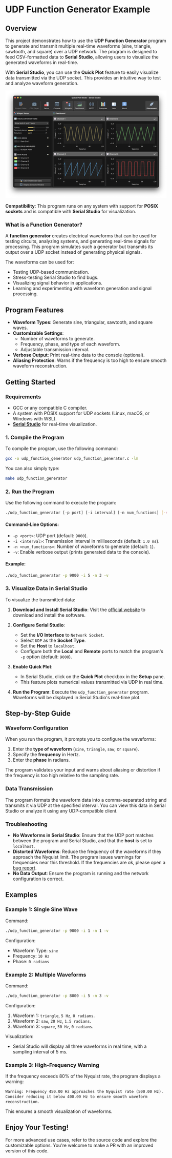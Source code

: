 # UDP Function Generator Example

## Overview

This project demonstrates how to use the **UDP Function Generator** program to generate and transmit multiple real-time waveforms (sine, triangle, sawtooth, and square) over a UDP network. The program is designed to feed CSV-formatted data to **Serial Studio**, allowing users to visualize the generated waveforms in real-time.

With **Serial Studio**, you can use the **Quick Plot** feature to easily visualize data transmitted via the UDP socket. This provides an intuitive way to test and analyze waveform generation.

![Serial Studio with UDP Function Generator](doc/screenshot.png)

**Compatibility**: This program runs on any system with support for **POSIX sockets** and is compatible with **Serial Studio** for visualization.

### What is a Function Generator?

A **function generator** creates electrical waveforms that can be used for testing circuits, analyzing systems, and generating real-time signals for processing. This program simulates such a generator but transmits its output over a UDP socket instead of generating physical signals.

The waveforms can be used for:
- Testing UDP-based communication.
- Stress-testing Serial Studio to find bugs.
- Visualizing signal behavior in applications.
- Learning and experimenting with waveform generation and signal processing.

## Program Features

- **Waveform Types**: Generate sine, triangular, sawtooth, and square waves.
- **Customizable Settings**:
  - Number of waveforms to generate.
  - Frequency, phase, and type of each waveform.
  - Adjustable transmission interval.
- **Verbose Output**: Print real-time data to the console (optional).
- **Aliasing Protection**: Warns if the frequency is too high to ensure smooth waveform reconstruction.

## Getting Started

### Requirements

- GCC or any compatible C compiler.
- A system with POSIX support for UDP sockets (Linux, macOS, or Windows with WSL).
- [**Serial Studio**](https://serial-studio.github.io/) for real-time visualization.

### 1. Compile the Program

To compile the program, use the following command:

```bash
gcc -o udp_function_generator udp_function_generator.c -lm
```

You can also simply type:

```bash
make udp_function_generator
```


### 2. Run the Program

Use the following command to execute the program:

```bash
./udp_function_generator [-p port] [-i interval] [-n num_functions] [-v]
```

#### Command-Line Options:

- `-p <port>`: UDP port (default: `9000`).
- `-i <interval>`: Transmission interval in milliseconds (default: `1.0 ms`).
- `-n <num_functions>`: Number of waveforms to generate (default: `1`).
- `-v`: Enable verbose output (prints generated data to the console).

#### Example:

```bash
./udp_function_generator -p 9000 -i 5 -n 3 -v
```

### 3. Visualize Data in Serial Studio

To visualize the transmitted data:

1. **Download and Install Serial Studio**:
   Visit the [official website](https://serial-studio.github.io/) to download and install the software.

2. **Configure Serial Studio**:
   - Set the **I/O Interface** to `Network Socket`.
   - Select `UDP` as the **Socket Type**.
   - Set the **Host** to `localhost`.
   - Configure both the **Local** and **Remote** ports to match the program's `-p` option (default: `9000`).

3. **Enable Quick Plot**:
   - In Serial Studio, click on the **Quick Plot** checkbox in the **Setup** pane.
   - This feature plots numerical values transmitted via UDP in real time.

4. **Run the Program**:
   Execute the `udp_function_generator` program. Waveforms will be displayed in Serial Studio's real-time plot.

## Step-by-Step Guide

### Waveform Configuration

When you run the program, it prompts you to configure the waveforms:

1. Enter the **type of waveform** (`sine`, `triangle`, `saw`, or `square`).
2. Specify the **frequency** in Hertz.
3. Enter the **phase** in radians.

The program validates your input and warns about aliasing or distortion if the frequency is too high relative to the sampling rate.

### Data Transmission

The program formats the waveform data into a comma-separated string and transmits it via UDP at the specified interval. You can view this data in Serial Studio or analyze it using any UDP-compatible client.

### Troubleshooting

- **No Waveforms in Serial Studio**: Ensure that the UDP port matches between the program and Serial Studio, and that the **host** is set to `localhost`.
- **Distorted Waveforms**: Reduce the frequency of the waveforms if they approach the Nyquist limit. The program issues warnings for frequencies near this threshold. If the frequencies are ok, please open a [bug report](https://github.com/Serial-Studio/Serial-Studio/issues/new?assignees=alex-spataru&labels=bug&projects=&template=bug_report.md).
- **No Data Output**: Ensure the program is running and the network configuration is correct.

## Examples

### Example 1: Single Sine Wave

Command:

```bash
./udp_function_generator -p 9000 -i 1 -n 1 -v
```

Configuration:
- Waveform Type: `sine`
- Frequency: `10 Hz`
- Phase: `0 radians`

### Example 2: Multiple Waveforms

Command:

```bash
./udp_function_generator -p 8000 -i 5 -n 3 -v
```

Configuration:
1. Waveform 1: `triangle`, `5 Hz`, `0 radians`.
2. Waveform 2: `saw`, `20 Hz`, `1.5 radians`.
3. Waveform 3: `square`, `50 Hz`, `0 radians`.

Visualization:
- Serial Studio will display all three waveforms in real time, with a sampling interval of 5 ms.

### Example 3: High-Frequency Warning

If the frequency exceeds 80% of the Nyquist rate, the program displays a warning:

```plaintext
Warning: Frequency 450.00 Hz approaches the Nyquist rate (500.00 Hz). 
Consider reducing it below 400.00 Hz to ensure smooth waveform reconstruction.
```

This ensures a smooth visualization of waveforms.

## Enjoy Your Testing!

For more advanced use cases, refer to the source code and explore the customizable options. You're welcome to make a PR with an improved version of this code.
